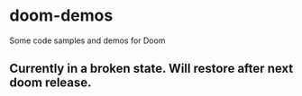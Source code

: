 # doom-demos
Some code samples and demos for Doom

## Currently in a broken state. Will restore after next doom release.
